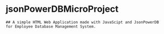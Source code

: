 # jsonPowerDBMicroProject

	## A simple HTML Web Application made with JavaScipt and JsonPowerDB for Employee Database Management System.
		    
